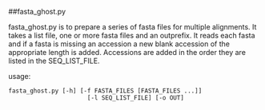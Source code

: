 
##fasta_ghost.py



fasta_ghost.py is to prepare a series of fasta files for 
multiple alignments. It takes a list file, one or more 
fasta files and an outprefix. It reads each fasta and
if a fasta is missing an accession a new blank accession
of the appropriate length is added. Accessions are added in
the order they are listed in the SEQ_LIST_FILE. 

usage:
```
fasta_ghost.py [-h] [-f FASTA_FILES [FASTA_FILES ...]]
                      [-l SEQ_LIST_FILE] [-o OUT]

```


